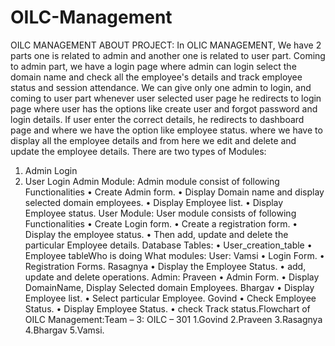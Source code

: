 # OILC-Management

OILC MANAGEMENT
ABOUT PROJECT:
In OLIC MANAGEMENT, We have 2 parts one is related to admin and another one is 
related to user part. Coming to admin part, we have a login page where admin can login 
select the domain name and check all the employee's details and track employee status 
and session attendance. We can give only one admin to login, and coming to user part 
whenever user selected user page he redirects to login page where user has the options 
like create user and forgot password and login details. If user enter the correct details, he 
redirects to dashboard page and where we have the option like employee status. where we 
have to display all the employee details and from here we edit and delete and update the 
employee details.
There are two types of Modules:
1. Admin Login
2. User Login 
Admin Module:
 Admin module consist of following Functionalities 
• Create Admin form.
• Display Domain name and display selected domain employees.
• Display Employee list.
• Display Employee status.
User Module:
 User module consists of following Functionalities
• Create Login form.
• Create a registration form.
• Display the employee status.
• Then add, update and delete the particular Employee details.
Database Tables:
• User_creation_table
• Employee tableWho is doing What modules:
User:
Vamsi 
• Login Form.
• Registration Forms.
Rasagnya
• Display the Employee Status.
• add, update and delete operations.
Admin:
Praveen
• Admin Form.
• Display DomainName, Display Selected domain Employees.
Bhargav
• Display Employee list.
• Select particular Employee.
Govind 
• Check Employee Status.
• Display Employee Status.
• check Track status.Flowchart of OILC Management:Team – 3:
OILC – 301
1.Govind
2.Praveen
3.Rasagnya
4.Bhargav
5.Vamsi.
